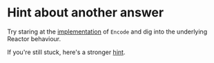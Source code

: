 # Hint about another answer

Try staring at the [implementation](../encode/src/main/java/functions/Encode.java) of `Encode` and dig into the underlying Reactor behaviour.

If you're still stuck, here's a stronger [hint](../encode/src/test/java/functions/EncodeTests.java).

